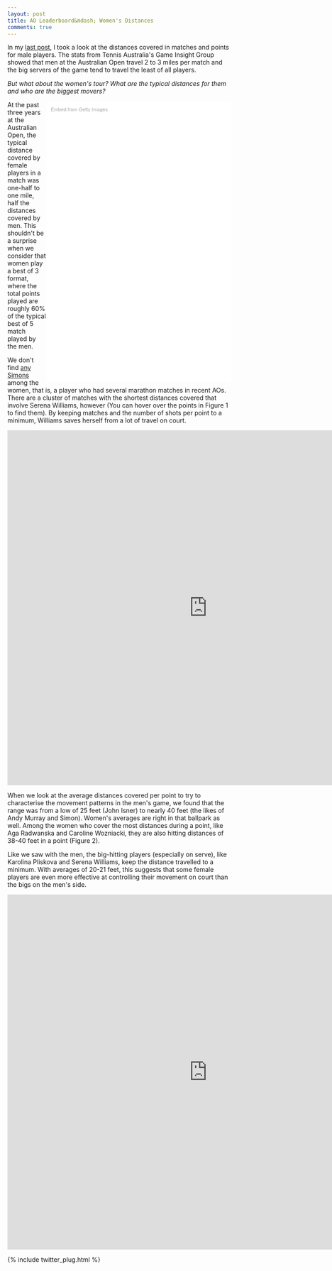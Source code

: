 ```yaml
---
layout: post
title: AO Leaderboard&mdash; Women's Distances
comments: true
---
```



In my [last post](http://on-the-t.com/2016/12/24/AOLeaderboard-Mens-Distances/), I took a look at the distances covered in matches and points for male players. The stats from Tennis Australia's Game Insight Group showed that men at the Australian Open travel 2 to 3 miles per match and the big servers of the game tend to travel the least of all players.

_But what about the women's tour? What are the typical distances for them and who are the biggest movers?_

<div class="getty embed image" style="background-color:#fff;display:inline-block;font-family:'Helvetica Neue',Helvetica,Arial,sans-serif;color:#a7a7a7;font-size:11px;width:100%;max-width:396px;float:right;padding:2%;"><div style="padding:0;margin:0;text-align:left;"><a href="http://www.gettyimages.com/detail/462558758" target="_blank" style="color:#a7a7a7;text-decoration:none;font-weight:normal !important;border:none;display:inline-block;">Embed from Getty Images</a></div><div style="overflow:hidden;position:relative;height:0;padding:150.000000% 0 0 0;width:100%;"><iframe src="//embed.gettyimages.com/embed/462558758?et=Rv6xbPeoSHp231y8s6fvhQ&viewMoreLink=on&sig=ZfCX9cyXjgvSMuxZ_jkmpwCraZMrO0aTt7Xx6i9lzwA=&caption=true" width="396" height="594" scrolling="no" frameborder="0" style="display:inline-block;position:absolute;top:0;left:0;width:100%;height:100%;margin:0;"></iframe></div><p style="margin:0;"></p></div>

At the past three years at the Australian Open, the typical distance covered by female players in a match was one-half to one mile, half the distances covered by men. This shouldn't be a surprise when we consider that women play a best of 3 format, where the total points played are roughly 60% of the typical best of 5 match played by the men. 

We don't find [any Simons](http://on-the-t.com/2016/12/24/AOLeaderboard-Mens-Distances/) among the women, that is, a player who had several marathon matches in recent AOs. There are a cluster of matches with the shortest distances covered that involve Serena Williams, however (You can hover over the points in Figure 1 to find them). By keeping matches and the number of shots per point to a minimum, Williams saves herself from a lot of travel on court. 


<iframe width="900" height="800" frameborder="0" scrolling="no" src="https://plot.ly/~on-the-t/1038.embed"></iframe>


When we look at the average distances covered per point to try to characterise the movement patterns in the men's game, we found that the range was from a low of 25 feet (John Isner) to nearly 40 feet (the likes of Andy Murray and Simon). Women's averages are right in that ballpark as well. Among the women who cover the most distances during a point, like Aga Radwanska and Caroline Wozniacki, they are also hitting distances of 38-40 feet in a point (Figure 2).

Like we saw with the men, the big-hitting players (especially on serve), like Karolina Pliskova and Serena Williams, keep the distance travelled to a minimum. With averages of 20-21 feet, this suggests that some female players are even more effective at controlling their movement on court than the bigs on the men's side.

<iframe width="900" height="800" frameborder="0" scrolling="no" src="https://plot.ly/~on-the-t/1040.embed"></iframe>




{% include twitter_plug.html %}
